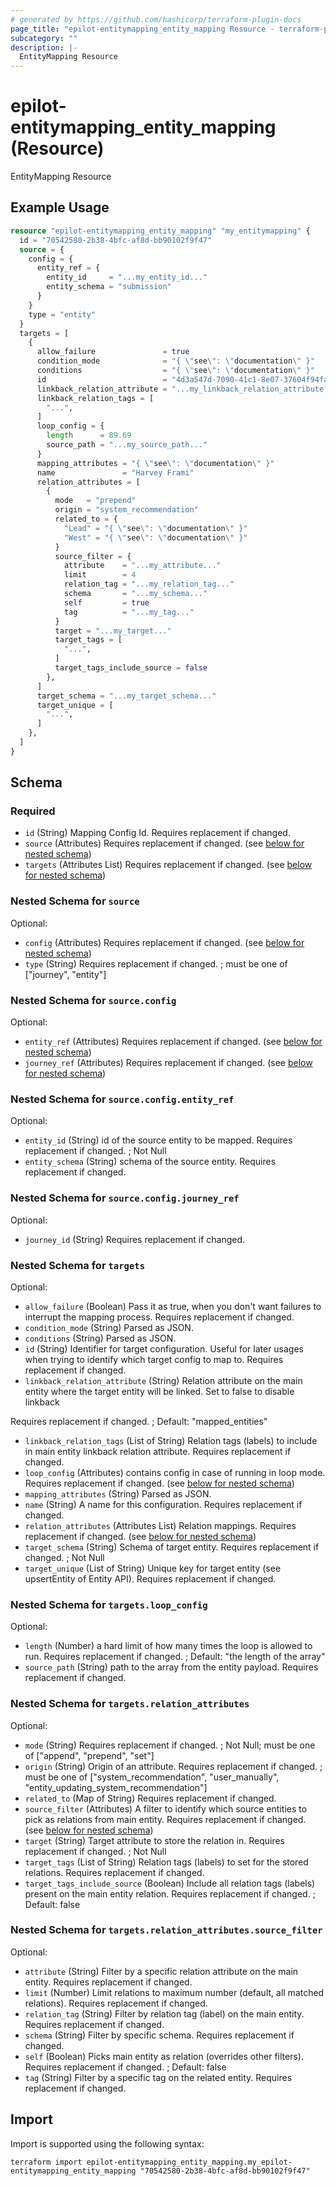 ```yaml
---
# generated by https://github.com/hashicorp/terraform-plugin-docs
page_title: "epilot-entitymapping_entity_mapping Resource - terraform-provider-epilot-entitymapping"
subcategory: ""
description: |-
  EntityMapping Resource
---
```


# epilot-entitymapping_entity_mapping (Resource)

EntityMapping Resource

## Example Usage

```terraform
resource "epilot-entitymapping_entity_mapping" "my_entitymapping" {
  id = "70542580-2b38-4bfc-af8d-bb90102f9f47"
  source = {
    config = {
      entity_ref = {
        entity_id     = "...my_entity_id..."
        entity_schema = "submission"
      }
    }
    type = "entity"
  }
  targets = [
    {
      allow_failure               = true
      condition_mode              = "{ \"see\": \"documentation\" }"
      conditions                  = "{ \"see\": \"documentation\" }"
      id                          = "4d3a547d-7090-41c1-8e07-37604f94fabd"
      linkback_relation_attribute = "...my_linkback_relation_attribute..."
      linkback_relation_tags = [
        "...",
      ]
      loop_config = {
        length      = 89.69
        source_path = "...my_source_path..."
      }
      mapping_attributes = "{ \"see\": \"documentation\" }"
      name               = "Harvey Frami"
      relation_attributes = [
        {
          mode   = "prepend"
          origin = "system_recommendation"
          related_to = {
            "Lead" = "{ \"see\": \"documentation\" }"
            "West" = "{ \"see\": \"documentation\" }"
          }
          source_filter = {
            attribute    = "...my_attribute..."
            limit        = 4
            relation_tag = "...my_relation_tag..."
            schema       = "...my_schema..."
            self         = true
            tag          = "...my_tag..."
          }
          target = "...my_target..."
          target_tags = [
            "...",
          ]
          target_tags_include_source = false
        },
      ]
      target_schema = "...my_target_schema..."
      target_unique = [
        "...",
      ]
    },
  ]
}
```

<!-- schema generated by tfplugindocs -->
## Schema

### Required

- `id` (String) Mapping Config Id. Requires replacement if changed.
- `source` (Attributes) Requires replacement if changed. (see [below for nested schema](#nestedatt--source))
- `targets` (Attributes List) Requires replacement if changed. (see [below for nested schema](#nestedatt--targets))

<a id="nestedatt--source"></a>
### Nested Schema for `source`

Optional:

- `config` (Attributes) Requires replacement if changed. (see [below for nested schema](#nestedatt--source--config))
- `type` (String) Requires replacement if changed. ; must be one of ["journey", "entity"]

<a id="nestedatt--source--config"></a>
### Nested Schema for `source.config`

Optional:

- `entity_ref` (Attributes) Requires replacement if changed. (see [below for nested schema](#nestedatt--source--config--entity_ref))
- `journey_ref` (Attributes) Requires replacement if changed. (see [below for nested schema](#nestedatt--source--config--journey_ref))

<a id="nestedatt--source--config--entity_ref"></a>
### Nested Schema for `source.config.entity_ref`

Optional:

- `entity_id` (String) id of the source entity to be mapped. Requires replacement if changed. ; Not Null
- `entity_schema` (String) schema of the source entity. Requires replacement if changed.


<a id="nestedatt--source--config--journey_ref"></a>
### Nested Schema for `source.config.journey_ref`

Optional:

- `journey_id` (String) Requires replacement if changed.




<a id="nestedatt--targets"></a>
### Nested Schema for `targets`

Optional:

- `allow_failure` (Boolean) Pass it as true, when you don't want failures to interrupt the mapping process. Requires replacement if changed.
- `condition_mode` (String) Parsed as JSON.
- `conditions` (String) Parsed as JSON.
- `id` (String) Identifier for target configuration. Useful for later usages when trying to identify which target config to map to. Requires replacement if changed.
- `linkback_relation_attribute` (String) Relation attribute on the main entity where the target entity will be linked. Set to false to disable linkback

Requires replacement if changed. ; Default: "mapped_entities"
- `linkback_relation_tags` (List of String) Relation tags (labels) to include in main entity linkback relation attribute. Requires replacement if changed.
- `loop_config` (Attributes) contains config in case of running in loop mode. Requires replacement if changed. (see [below for nested schema](#nestedatt--targets--loop_config))
- `mapping_attributes` (String) Parsed as JSON.
- `name` (String) A name for this configuration. Requires replacement if changed.
- `relation_attributes` (Attributes List) Relation mappings. Requires replacement if changed. (see [below for nested schema](#nestedatt--targets--relation_attributes))
- `target_schema` (String) Schema of target entity. Requires replacement if changed. ; Not Null
- `target_unique` (List of String) Unique key for target entity (see upsertEntity of Entity API). Requires replacement if changed.

<a id="nestedatt--targets--loop_config"></a>
### Nested Schema for `targets.loop_config`

Optional:

- `length` (Number) a hard limit of how many times the loop is allowed to run. Requires replacement if changed. ; Default: "the length of the array"
- `source_path` (String) path to the array from the entity payload. Requires replacement if changed.


<a id="nestedatt--targets--relation_attributes"></a>
### Nested Schema for `targets.relation_attributes`

Optional:

- `mode` (String) Requires replacement if changed. ; Not Null; must be one of ["append", "prepend", "set"]
- `origin` (String) Origin of an attribute. Requires replacement if changed. ; must be one of ["system_recommendation", "user_manually", "entity_updating_system_recommendation"]
- `related_to` (Map of String) Requires replacement if changed.
- `source_filter` (Attributes) A filter to identify which source entities to pick as relations from main entity. Requires replacement if changed. (see [below for nested schema](#nestedatt--targets--relation_attributes--source_filter))
- `target` (String) Target attribute to store the relation in. Requires replacement if changed. ; Not Null
- `target_tags` (List of String) Relation tags (labels) to set for the stored relations. Requires replacement if changed.
- `target_tags_include_source` (Boolean) Include all relation tags (labels) present on the main entity relation. Requires replacement if changed. ; Default: false

<a id="nestedatt--targets--relation_attributes--source_filter"></a>
### Nested Schema for `targets.relation_attributes.source_filter`

Optional:

- `attribute` (String) Filter by a specific relation attribute on the main entity. Requires replacement if changed.
- `limit` (Number) Limit relations to maximum number (default, all matched relations). Requires replacement if changed.
- `relation_tag` (String) Filter by relation tag (label) on the main entity. Requires replacement if changed.
- `schema` (String) Filter by specific schema. Requires replacement if changed.
- `self` (Boolean) Picks main entity as relation (overrides other filters). Requires replacement if changed. ; Default: false
- `tag` (String) Filter by a specific tag on the related entity. Requires replacement if changed.

## Import

Import is supported using the following syntax:

```shell
terraform import epilot-entitymapping_entity_mapping.my_epilot-entitymapping_entity_mapping "70542580-2b38-4bfc-af8d-bb90102f9f47"
```
